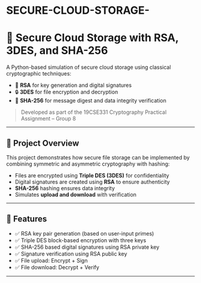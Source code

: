 # SECURE-CLOUD-STORAGE-
# 🔐 Secure Cloud Storage with RSA, 3DES, and SHA-256

A Python-based simulation of secure cloud storage using classical cryptographic techniques:

- 🔑 **RSA** for key generation and digital signatures
- 🔒 **3DES** for file encryption and decryption
- 🧾 **SHA-256** for message digest and data integrity verification

> Developed as part of the 19CSE331 Cryptography Practical Assignment – Group 8

---

## 📘 Project Overview

This project demonstrates how secure file storage can be implemented by combining symmetric and asymmetric cryptography with hashing:

- Files are encrypted using **Triple DES (3DES)** for confidentiality
- Digital signatures are created using **RSA** to ensure authenticity
- **SHA-256** hashing ensures data integrity
- Simulates **upload and download** with verification

---

## 🔧 Features

- ✅ RSA key pair generation (based on user-input primes)
- ✅ Triple DES block-based encryption with three keys
- ✅ SHA-256 based digital signatures using RSA private key
- ✅ Signature verification using RSA public key
- ✅ File upload: Encrypt + Sign
- ✅ File download: Decrypt + Verify

---

